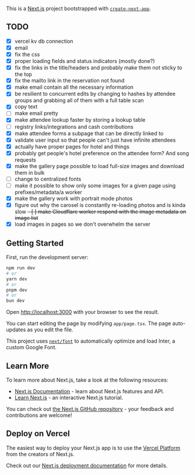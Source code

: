 This is a [Next.js](https://nextjs.org/) project bootstrapped with [`create-next-app`](https://github.com/vercel/next.js/tree/canary/packages/create-next-app).

## TODO

- [x] vercel kv db connection
- [x] email
- [x] fix the css
- [x] proper loading fields and status indicators (mostly done?)
- [x] fix the links in the title/headers and probably make them not sticky to the top
- [x] fix the mailto link in the reservation not found
- [x] make email contain all the necessary information
- [x] be resilient to concurrent edits by changing to hashes by attendee groups and grabbing all of them with a full table scan
- [x] copy text
- [ ] make email pretty
- [x] make attendee lookup faster by storing a lookup table
- [ ] registry links/integrations and cash contributions
- [x] make attendee forms a subpage that can be directly linked to
- [x] validate user input so that people can't just have infinite attendees
- [x] actually have proper pages for hotel and things
- [x] probably get people's hotel preference on the attendee form? And song requests
- [x] make the gallery page possible to load full-size images and download them in bulk
- [ ] change to centralized fonts
- [ ] make it possible to show only some images for a given page using prefixes/metadata/a worker
- [x] make the gallery work with portrait mode photos
- [x] figure out why the carosel is constantly re-loading photos and is kinda slow
~~- [ ] make Cloudflare worker respond with the image metadata on image list~~
- [x] load images in pages so we don't overwhelm the server

## Getting Started

First, run the development server:

```bash
npm run dev
# or
yarn dev
# or
pnpm dev
# or
bun dev
```

Open [http://localhost:3000](http://localhost:3000) with your browser to see the result.

You can start editing the page by modifying `app/page.tsx`. The page auto-updates as you edit the file.

This project uses [`next/font`](https://nextjs.org/docs/basic-features/font-optimization) to automatically optimize and load Inter, a custom Google Font.

## Learn More

To learn more about Next.js, take a look at the following resources:

- [Next.js Documentation](https://nextjs.org/docs) - learn about Next.js features and API.
- [Learn Next.js](https://nextjs.org/learn) - an interactive Next.js tutorial.

You can check out [the Next.js GitHub repository](https://github.com/vercel/next.js/) - your feedback and contributions are welcome!

## Deploy on Vercel

The easiest way to deploy your Next.js app is to use the [Vercel Platform](https://vercel.com/new?utm_medium=default-template&filter=next.js&utm_source=create-next-app&utm_campaign=create-next-app-readme) from the creators of Next.js.

Check out our [Next.js deployment documentation](https://nextjs.org/docs/deployment) for more details.
